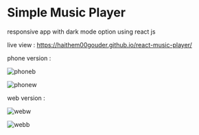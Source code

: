 #  Simple  Music Player
   responsive app with dark mode option  using react js 

   live view : https://haithem00gouder.github.io/react-music-player/
   
   phone version : 
   
   
   
   
   
![phoneb](https://user-images.githubusercontent.com/88113629/219952821-2078700b-32ac-466e-bb4d-95f6781e44bb.png)

![phonew](https://user-images.githubusercontent.com/88113629/219952822-a62b8268-8f97-44e0-830f-73ec54e130b0.png)

web version :

   ![webw](https://user-images.githubusercontent.com/88113629/219952816-0fe97d3d-b08d-48f7-88d6-f88e03006645.png)
   
   
   
   
![webb](https://user-images.githubusercontent.com/88113629/219952820-494a442f-9cec-4be9-a10f-0968b225ba57.png)

